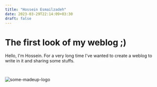 ```yaml
---
title: "Hossein Esmailzadeh"
date: 2023-03-29T22:14:09+03:30
draft: false
---
```


# The first look of my weblog ;)

<div class=left>

Hello, I'm Hossein.
For a very long time I've wanted to create a weblog to write in it and sharing
some stuffs.

</div>
<br>
<div class=right>

![some-madeup-logo](/imgs/main/he.png)

</div>
